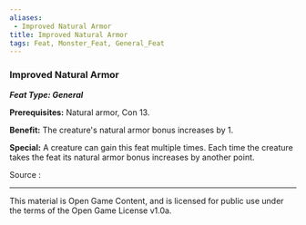 ```yaml
---
aliases:
 - Improved Natural Armor
title: Improved Natural Armor
tags: Feat, Monster_Feat, General_Feat
---
```

### Improved Natural Armor 
***Feat Type: General***

**Prerequisites:** Natural armor, Con 13.

**Benefit:** The creature's natural armor bonus increases by 1.

**Special:** A creature can gain this feat multiple times. Each time the
creature takes the feat its natural armor bonus increases by another
point.


Source :

---

This material is Open Game Content, and is licensed for public use under the terms of the Open Game License v1.0a.
